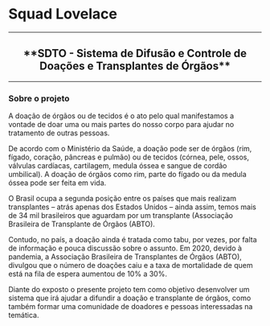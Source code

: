 # Squad Lovelace
<hr>
    <h2 style="text-align: center; font-weight: bold">**SDTO - Sistema de Difusão e Controle de Doações e Transplantes de Órgãos**</h2>
<hr>

### **Sobre o projeto**

<p>A doação de órgãos ou de tecidos é o ato pelo qual manifestamos a vontade de doar uma ou mais partes do nosso corpo para ajudar no tratamento de outras pessoas.</p>

<p>De acordo com o Ministério da Saúde, a doação pode ser de órgãos (rim, fígado, coração,
pâncreas e pulmão) ou de tecidos (córnea, pele, ossos, válvulas cardíacas, cartilagem, medula óssea e sangue de cordão umbilical). A doação de órgãos como rim, parte do fígado ou da medula óssea pode ser feita em vida.</p>

<p>O Brasil ocupa a segunda posição entre os países que mais realizam transplantes – atrás
apenas dos Estados Unidos – ainda assim, temos mais de 34 mil brasileiros que aguardam por um transplante (Associação Brasileira de Transplante de Órgãos (ABTO).</p>

<p>Contudo, no país, a doação ainda é tratada como tabu, por vezes, por falta de informação e
pouca discussão sobre o assunto. Em 2020, devido à pandemia, a Associação Brasileira de
Transplantes de Órgãos (ABTO), divulgou que o número de doações caiu e a taxa de mortalidade de quem está na fila de espera aumentou de 10% a 30%.</p>

<p>Diante do exposto o presente projeto tem como objetivo desenvolver um sistema que irá ajudar a difundir a doação e transplante de órgãos, como também formar uma comunidade de doadores e pessoas interessadas na temática.</p>
